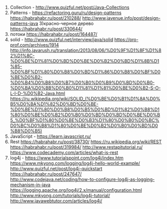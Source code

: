 1) Collection  - http://www.quizful.net/post/Java-Collections
2) Patterns - https://refactoring.guru/ru/design-patterns
              https://habrahabr.ru/post/210288/
              http://www.javenue.info/post/design-patterns-java
3)красно-черное дерево https://habrahabr.ru/post/330644/
4) потоки https://habrahabr.ru/post/164487/
5) solid - http://www.quizful.net/interview/java/solid
           https://pro-prof.com/archives/1914
           http://info.javarush.ru/translation/2013/08/06/%D0%9F%D1%8F%D1%82%D1%8C-%D0%BE%D1%81%D0%BD%D0%BE%D0%B2%D0%BD%D1%8B%D1%85-%D0%BF%D1%80%D0%B8%D0%BD%D1%86%D0%B8%D0%BF%D0%BE%D0%B2-%D0%B4%D0%B8%D0%B7%D0%B0%D0%B9%D0%BD%D0%B0-%D0%BA%D0%BB%D0%B0%D1%81%D1%81%D0%BE%D0%B2-S-O-L-I-D-%D0%B2-Java.html
           https://ru.wikipedia.org/wiki/SOLID_(%D0%BE%D0%B1%D1%8A%D0%B5%D0%BA%D1%82%D0%BD%D0%BE-%D0%BE%D1%80%D0%B8%D0%B5%D0%BD%D1%82%D0%B8%D1%80%D0%BE%D0%B2%D0%B0%D0%BD%D0%BD%D0%BE%D0%B5_%D0%BF%D1%80%D0%BE%D0%B3%D1%80%D0%B0%D0%BC%D0%BC%D0%B8%D1%80%D0%BE%D0%B2%D0%B0%D0%BD%D0%B8%D0%B5)
6) JavaScript - https://learn.javascript.ru/
7) Rest https://habrahabr.ru/post/38730/
        https://ru.wikipedia.org/wiki/REST
        https://habrahabr.ru/post/319984/
        http://www.restapitutorial.ru/
        https://www.codecademy.com/articles/what-is-rest
8) log4j - https://www.tutorialspoint.com/log4j/index.htm
           https://www.mkyong.com/logging/log4j-hello-world-example/
           http://www.quizful.net/post/log4j-quickstart
           https://habrahabr.ru/post/247647/
           http://www.codejava.net/coding/how-to-configure-log4j-as-logging-mechanism-in-java
           https://logging.apache.org/log4j/2.x/manual/configuration.html
           http://www.mkyong.com/tutorials/log4j-tutorial/
           http://www.javawebtutor.com/articles/log4j/
           

